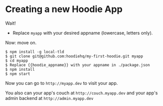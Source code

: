 # Creating a new Hoodie App

Wait! 

* Replace `myapp` with your desired appname (lowercase, letters only).

Now: move on.

    $ npm install -g local-tld
    $ git clone git@github.com:hoodiehq/my-first-hoodie.git myapp
    $ cd myapp
    $ Replace {{hoodie_appname}} with your appname in ./package.json
    $ npm install
    $ npm start

Now you can go to `http://myapp.dev` to visit your app.

You also can your app's couch at `http://couch.myapp.dev`
and your app's admin backend at `http://admin.myapp.dev`